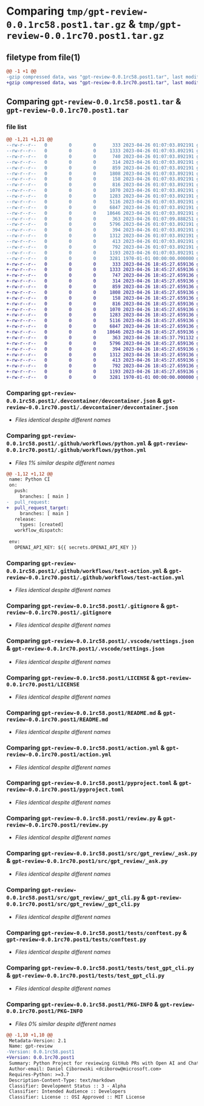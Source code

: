# Comparing `tmp/gpt-review-0.0.1rc58.post1.tar.gz` & `tmp/gpt-review-0.0.1rc70.post1.tar.gz`

## filetype from file(1)

```diff
@@ -1 +1 @@
-gzip compressed data, was "gpt-review-0.0.1rc58.post1.tar", last modified: Wed Apr 26 01:07:10 2023, max compression
+gzip compressed data, was "gpt-review-0.0.1rc70.post1.tar", last modified: Wed Apr 26 18:45:38 2023, max compression
```

## Comparing `gpt-review-0.0.1rc58.post1.tar` & `gpt-review-0.0.1rc70.post1.tar`

### file list

```diff
@@ -1,21 +1,21 @@
--rw-r--r--   0        0        0      333 2023-04-26 01:07:03.892191 gpt-review-0.0.1rc58.post1/.devcontainer/Dockerfile
--rw-r--r--   0        0        0     1333 2023-04-26 01:07:03.892191 gpt-review-0.0.1rc58.post1/.devcontainer/devcontainer.json
--rw-r--r--   0        0        0      740 2023-04-26 01:07:03.892191 gpt-review-0.0.1rc58.post1/.github/workflows/python.yml
--rw-r--r--   0        0        0      314 2023-04-26 01:07:03.892191 gpt-review-0.0.1rc58.post1/.github/workflows/semantic-pr-check.yml
--rw-r--r--   0        0        0      859 2023-04-26 01:07:03.892191 gpt-review-0.0.1rc58.post1/.github/workflows/test-action.yml
--rw-r--r--   0        0        0     1808 2023-04-26 01:07:03.892191 gpt-review-0.0.1rc58.post1/.gitignore
--rw-r--r--   0        0        0      158 2023-04-26 01:07:03.892191 gpt-review-0.0.1rc58.post1/.pypirc
--rw-r--r--   0        0        0      816 2023-04-26 01:07:03.892191 gpt-review-0.0.1rc58.post1/.vscode/settings.json
--rw-r--r--   0        0        0     1070 2023-04-26 01:07:03.892191 gpt-review-0.0.1rc58.post1/LICENSE
--rw-r--r--   0        0        0     1283 2023-04-26 01:07:03.892191 gpt-review-0.0.1rc58.post1/README.md
--rw-r--r--   0        0        0     5116 2023-04-26 01:07:03.892191 gpt-review-0.0.1rc58.post1/action.yml
--rw-r--r--   0        0        0     6847 2023-04-26 01:07:03.892191 gpt-review-0.0.1rc58.post1/pyproject.toml
--rw-r--r--   0        0        0    18646 2023-04-26 01:07:03.892191 gpt-review-0.0.1rc58.post1/review.py
--rw-r--r--   0        0        0      363 2023-04-26 01:07:09.888251 gpt-review-0.0.1rc58.post1/src/gpt_review/__init__.py
--rw-r--r--   0        0        0     5796 2023-04-26 01:07:03.892191 gpt-review-0.0.1rc58.post1/src/gpt_review/_ask.py
--rw-r--r--   0        0        0      394 2023-04-26 01:07:03.892191 gpt-review-0.0.1rc58.post1/src/gpt_review/_command.py
--rw-r--r--   0        0        0     1312 2023-04-26 01:07:03.892191 gpt-review-0.0.1rc58.post1/src/gpt_review/_gpt_cli.py
--rw-r--r--   0        0        0      413 2023-04-26 01:07:03.892191 gpt-review-0.0.1rc58.post1/src/gpt_review/main.py
--rw-r--r--   0        0        0      792 2023-04-26 01:07:03.892191 gpt-review-0.0.1rc58.post1/tests/conftest.py
--rw-r--r--   0        0        0     1193 2023-04-26 01:07:03.892191 gpt-review-0.0.1rc58.post1/tests/test_gpt_cli.py
--rw-r--r--   0        0        0     3281 1970-01-01 00:00:00.000000 gpt-review-0.0.1rc58.post1/PKG-INFO
+-rw-r--r--   0        0        0      333 2023-04-26 18:45:27.659136 gpt-review-0.0.1rc70.post1/.devcontainer/Dockerfile
+-rw-r--r--   0        0        0     1333 2023-04-26 18:45:27.659136 gpt-review-0.0.1rc70.post1/.devcontainer/devcontainer.json
+-rw-r--r--   0        0        0      747 2023-04-26 18:45:27.659136 gpt-review-0.0.1rc70.post1/.github/workflows/python.yml
+-rw-r--r--   0        0        0      314 2023-04-26 18:45:27.659136 gpt-review-0.0.1rc70.post1/.github/workflows/semantic-pr-check.yml
+-rw-r--r--   0        0        0      859 2023-04-26 18:45:27.659136 gpt-review-0.0.1rc70.post1/.github/workflows/test-action.yml
+-rw-r--r--   0        0        0     1808 2023-04-26 18:45:27.659136 gpt-review-0.0.1rc70.post1/.gitignore
+-rw-r--r--   0        0        0      158 2023-04-26 18:45:27.659136 gpt-review-0.0.1rc70.post1/.pypirc
+-rw-r--r--   0        0        0      816 2023-04-26 18:45:27.659136 gpt-review-0.0.1rc70.post1/.vscode/settings.json
+-rw-r--r--   0        0        0     1070 2023-04-26 18:45:27.659136 gpt-review-0.0.1rc70.post1/LICENSE
+-rw-r--r--   0        0        0     1283 2023-04-26 18:45:27.659136 gpt-review-0.0.1rc70.post1/README.md
+-rw-r--r--   0        0        0     5116 2023-04-26 18:45:27.659136 gpt-review-0.0.1rc70.post1/action.yml
+-rw-r--r--   0        0        0     6847 2023-04-26 18:45:27.659136 gpt-review-0.0.1rc70.post1/pyproject.toml
+-rw-r--r--   0        0        0    18646 2023-04-26 18:45:27.659136 gpt-review-0.0.1rc70.post1/review.py
+-rw-r--r--   0        0        0      363 2023-04-26 18:45:37.791132 gpt-review-0.0.1rc70.post1/src/gpt_review/__init__.py
+-rw-r--r--   0        0        0     5796 2023-04-26 18:45:27.659136 gpt-review-0.0.1rc70.post1/src/gpt_review/_ask.py
+-rw-r--r--   0        0        0      394 2023-04-26 18:45:27.659136 gpt-review-0.0.1rc70.post1/src/gpt_review/_command.py
+-rw-r--r--   0        0        0     1312 2023-04-26 18:45:27.659136 gpt-review-0.0.1rc70.post1/src/gpt_review/_gpt_cli.py
+-rw-r--r--   0        0        0      413 2023-04-26 18:45:27.659136 gpt-review-0.0.1rc70.post1/src/gpt_review/main.py
+-rw-r--r--   0        0        0      792 2023-04-26 18:45:27.659136 gpt-review-0.0.1rc70.post1/tests/conftest.py
+-rw-r--r--   0        0        0     1193 2023-04-26 18:45:27.659136 gpt-review-0.0.1rc70.post1/tests/test_gpt_cli.py
+-rw-r--r--   0        0        0     3281 1970-01-01 00:00:00.000000 gpt-review-0.0.1rc70.post1/PKG-INFO
```

### Comparing `gpt-review-0.0.1rc58.post1/.devcontainer/devcontainer.json` & `gpt-review-0.0.1rc70.post1/.devcontainer/devcontainer.json`

 * *Files identical despite different names*

### Comparing `gpt-review-0.0.1rc58.post1/.github/workflows/python.yml` & `gpt-review-0.0.1rc70.post1/.github/workflows/python.yml`

 * *Files 1% similar despite different names*

```diff
@@ -1,12 +1,12 @@
 name: Python CI
 on:
   push:
     branches: [ main ]
-  pull_request:
+  pull_request_target:
     branches: [ main ]
   release:
     types: [created]
   workflow_dispatch:
 
 env:
   OPENAI_API_KEY: ${{ secrets.OPENAI_API_KEY }}
```

### Comparing `gpt-review-0.0.1rc58.post1/.github/workflows/test-action.yml` & `gpt-review-0.0.1rc70.post1/.github/workflows/test-action.yml`

 * *Files identical despite different names*

### Comparing `gpt-review-0.0.1rc58.post1/.gitignore` & `gpt-review-0.0.1rc70.post1/.gitignore`

 * *Files identical despite different names*

### Comparing `gpt-review-0.0.1rc58.post1/.vscode/settings.json` & `gpt-review-0.0.1rc70.post1/.vscode/settings.json`

 * *Files identical despite different names*

### Comparing `gpt-review-0.0.1rc58.post1/LICENSE` & `gpt-review-0.0.1rc70.post1/LICENSE`

 * *Files identical despite different names*

### Comparing `gpt-review-0.0.1rc58.post1/README.md` & `gpt-review-0.0.1rc70.post1/README.md`

 * *Files identical despite different names*

### Comparing `gpt-review-0.0.1rc58.post1/action.yml` & `gpt-review-0.0.1rc70.post1/action.yml`

 * *Files identical despite different names*

### Comparing `gpt-review-0.0.1rc58.post1/pyproject.toml` & `gpt-review-0.0.1rc70.post1/pyproject.toml`

 * *Files identical despite different names*

### Comparing `gpt-review-0.0.1rc58.post1/review.py` & `gpt-review-0.0.1rc70.post1/review.py`

 * *Files identical despite different names*

### Comparing `gpt-review-0.0.1rc58.post1/src/gpt_review/_ask.py` & `gpt-review-0.0.1rc70.post1/src/gpt_review/_ask.py`

 * *Files identical despite different names*

### Comparing `gpt-review-0.0.1rc58.post1/src/gpt_review/_gpt_cli.py` & `gpt-review-0.0.1rc70.post1/src/gpt_review/_gpt_cli.py`

 * *Files identical despite different names*

### Comparing `gpt-review-0.0.1rc58.post1/tests/conftest.py` & `gpt-review-0.0.1rc70.post1/tests/conftest.py`

 * *Files identical despite different names*

### Comparing `gpt-review-0.0.1rc58.post1/tests/test_gpt_cli.py` & `gpt-review-0.0.1rc70.post1/tests/test_gpt_cli.py`

 * *Files identical despite different names*

### Comparing `gpt-review-0.0.1rc58.post1/PKG-INFO` & `gpt-review-0.0.1rc70.post1/PKG-INFO`

 * *Files 0% similar despite different names*

```diff
@@ -1,10 +1,10 @@
 Metadata-Version: 2.1
 Name: gpt-review
-Version: 0.0.1rc58.post1
+Version: 0.0.1rc70.post1
 Summary: Python Project for reviewing GitHub PRs with Open AI and Chat-GPT.
 Author-email: Daniel Ciborowski <dciborow@microsoft.com>
 Requires-Python: >=3.7
 Description-Content-Type: text/markdown
 Classifier: Development Status :: 3 - Alpha
 Classifier: Intended Audience :: Developers
 Classifier: License :: OSI Approved :: MIT License
```

